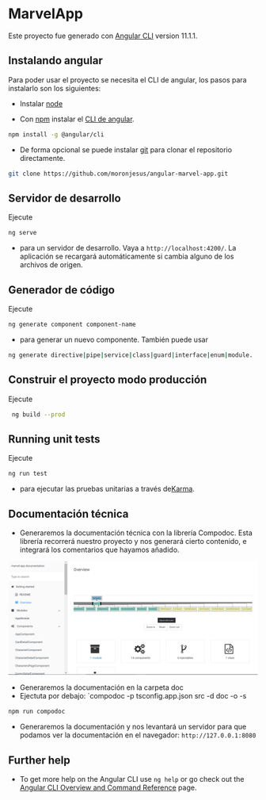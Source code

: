 # MarvelApp

Este proyecto fue generado con [Angular CLI](https://github.com/angular/angular-cli) version 11.1.1.


## Instalando angular

Para poder usar el proyecto se necesita el CLI de angular, los pasos para instalarlo son los siguientes:

- Instalar [node](https://nodejs.org/es/) 

- Con [npm](https://www.npmjs.com/) instalar el [CLI de angular](https://github.com/angular/angular-cli).

```bash
npm install -g @angular/cli
```

- De forma opcional se puede instalar [git](https://git-scm.com/) para clonar el repositorio directamente.

```bash
git clone https://github.com/moronjesus/angular-marvel-app.git
```


## Servidor de desarrollo

Ejecute 
```bash
ng serve
```

- para un servidor de desarrollo. Vaya a `http://localhost:4200/`. La aplicación se recargará automáticamente si cambia alguno de los archivos de origen.

## Generador de código

Ejecute 
```bash
ng generate component component-name
``` 
- para generar un nuevo componente. También puede usar  
```bash
ng generate directive|pipe|service|class|guard|interface|enum|module.
```

## Construir el proyecto modo producción

Ejecute 
```bash
 ng build --prod
```  

## Running unit tests

Ejecute 
```bash
ng run test
```
- para ejecutar las pruebas unitarias a través de[Karma](https://karma-runner.github.io).

## Documentación técnica

- Generaremos la documentación técnica con la librería Compodoc. Esta librería recorrerá nuestro proyecto y nos generará cierto contenido, e integrará los comentarios que hayamos añadido.

![ imagen de commpodoc](https://github.com/moronjesus/angular-marvel-app/blob/main/src/assets/imgCompodoc.png)

- Generaremos la documentación en la carpeta doc
- Ejectuta por debajo: `compodoc -p tsconfig.app.json src -d doc -o -s
```bash
npm run compodoc
```

- Generaremos la documentación y nos levantará un servidor para que podamos ver la documentación en el navegador: `http://127.0.0.1:8080`

## Further help

- To get more help on the Angular CLI use `ng help` or go check out the [Angular CLI Overview and Command Reference](https://angular.io/cli) page.
